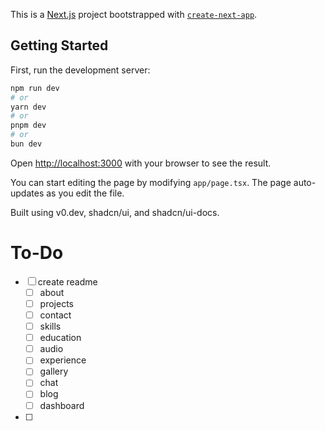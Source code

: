 This is a [Next.js](https://nextjs.org) project bootstrapped with [`create-next-app`](https://nextjs.org/docs/app/api-reference/cli/create-next-app).

## Getting Started

First, run the development server:

```bash
npm run dev
# or
yarn dev
# or
pnpm dev
# or
bun dev
```

Open [http://localhost:3000](http://localhost:3000) with your browser to see the result.

You can start editing the page by modifying `app/page.tsx`. The page auto-updates as you edit the file.

Built using v0.dev, shadcn/ui, and shadcn/ui-docs.

# To-Do
- [ ] create readme
  - [ ] about
  - [ ] projects
  - [ ] contact
  - [ ] skills
  - [ ] education
  - [ ] audio
  - [ ] experience
  - [ ] gallery
  - [ ] chat
  - [ ] blog
  - [ ] dashboard
- [ ] 
